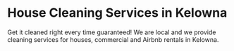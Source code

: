 # House Cleaning Services in Kelowna
Get it cleaned right every time guaranteed! We are local and we provide cleaning services for houses, commercial and Airbnb rentals in Kelowna.
